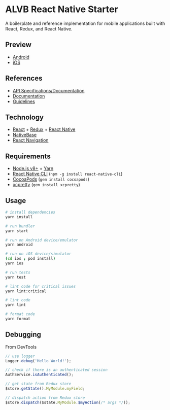 # ALVB React Native Starter

A boilerplate and reference implementation for mobile applications built with React, Redux, and React Native.

## Preview

- [Android](https://appetize.io/app/@@APPETIZE_ANDROID_ID@@?device=nexus5&scale=75&orientation=portrait&osVersion=7.1)
- [iOS](https://appetize.io/app/@@APPETIZE_IOS_ID@@?device=iphone6s&scale=75&orientation=portrait&osVersion=11.1)

## References

- [API Specifications/Documentation](https://starterspecapi.docs.apiary.io/)
- [Documentation](./docs)
- [Guidelines](https://github.com/astalavistababy/alvb-docs/)

## Technology

- [React](https://reactjs.org/) + [Redux](https://redux.js.org/) + [React Native](https://facebook.github.io/react-native/)
- [NativeBase](https://nativebase.io/)
- [React Navigation](https://reactnavigation.org/)

## Requirements

- [Node.js v8+](https://nodejs.org/) + [Yarn](https://yarnpkg.com/)
- [React Native CLI](https://www.npmjs.com/package/react-native-cli) (`npm -g install react-native-cli`)
- [CocoaPods](https://cocoapods.org/) (`gem install cocoapods`)
- [xcpretty](https://github.com/supermarin/xcpretty) (`gem install xcpretty`)

## Usage

```sh
# install dependencies
yarn install

# run bundler
yarn start

# run on Android device/emulator
yarn android

# run on iOS device/simulator
(cd ios ; pod install)
yarn ios

# run tests
yarn test

# lint code for critical issues
yarn lint:critical

# lint code
yarn lint

# format code
yarn format
```

## Debugging

From DevTools

```javascript
// use logger
Logger.debug('Hello World!');

// check if there is an authenticated session
AuthService.isAuthenticated();

// get state from Redux store
$store.getState().MyModule.myField;

// dispatch action from Redux store
$store.dispatch($state.MyModule.$myAction(/* args */));
```
